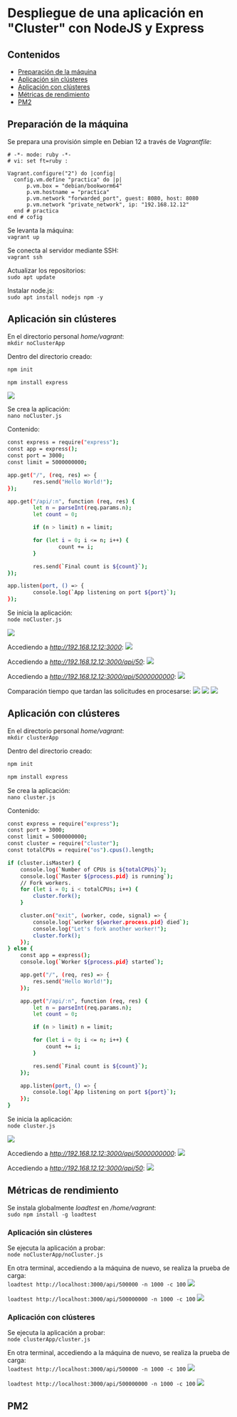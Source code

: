 # Despliegue de una aplicación en "Cluster" con NodeJS y Express

## Contenidos
- [Preparación de la máquina](#preparación-de-la-máquina)
- [Aplicación sin clústeres](#aplicación-sin-clústeres)
- [Aplicación con clústeres](#aplicación-con-clústeres)
- [Métricas de rendimiento](#métricas-de-rendimiento)
- [PM2](#pm2)

## Preparación de la máquina

Se prepara una provisión simple en Debian 12 a través de *Vagrantfile*:
```Vagrantfile
# -*- mode: ruby -*-
# vi: set ft=ruby :

Vagrant.configure("2") do |config|
  config.vm.define "practica" do |p|
      p.vm.box = "debian/bookworm64"
      p.vm.hostname = "practica"
      p.vm.network "forwarded_port", guest: 8080, host: 8080
      p.vm.network "private_network", ip: "192.168.12.12"
  end # practica
end # cofig
```

Se levanta la máquina:  
`vagrant up`

Se conecta al servidor mediante SSH:  
`vagrant ssh`

Actualizar los repositorios:  
`sudo apt update`

Instalar node.js:  
`sudo apt install nodejs npm -y`

## Aplicación sin clústeres

En el directorio personal *home/vagrant*:  
`mkdir noClusterApp`

Dentro del directorio creado:  
```bash
npm init

npm install express
```

<img src="./assets/1.png">

Se crea la aplicación:  
`nano noCluster.js`

Contenido:
```bash
const express = require("express");
const app = express();
const port = 3000;
const limit = 5000000000;

app.get("/", (req, res) => {
        res.send("Hello World!");
});

app.get("/api/:n", function (req, res) {
        let n = parseInt(req.params.n);
        let count = 0;

        if (n > limit) n = limit;

        for (let i = 0; i <= n; i++) {
                count += i;
        }

        res.send(`Final count is ${count}`);
});

app.listen(port, () => {
        console.log(`App listening on port ${port}`);
});
```

Se inicia la aplicación:  
`node noCluster.js`

<img src="./assets/2.png">

Accediendo a *http://192.168.12.12:3000*:
<img src="./assets/3.png">

Accediendo a *http://192.168.12.12:3000/api/50*:
<img src="./assets/4.png">

Accediendo a *http://192.168.12.12:3000/api/5000000000*:
<img src="./assets/5.png">

Comparación tiempo que tardan las solicitudes en procesarse:
<img src="./assets/6.png">
<img src="./assets/7.png">
<img src="./assets/8.png">

## Aplicación con clústeres

En el directorio personal *home/vagrant*:  
`mkdir clusterApp`

Dentro del directorio creado:  
```bash
npm init

npm install express
```

Se crea la aplicación:  
`nano cluster.js`

Contenido:
```bash
const express = require("express");
const port = 3000;
const limit = 5000000000;
const cluster = require("cluster");
const totalCPUs = require("os").cpus().length;

if (cluster.isMaster) {
    console.log(`Number of CPUs is ${totalCPUs}`);
    console.log(`Master ${process.pid} is running`);
    // Fork workers.
    for (let i = 0; i < totalCPUs; i++) {
        cluster.fork();
    }

    cluster.on("exit", (worker, code, signal) => {
        console.log(`worker ${worker.process.pid} died`);
        console.log("Let's fork another worker!");
        cluster.fork();
    });
} else {
    const app = express();
    console.log(`Worker ${process.pid} started`);

    app.get("/", (req, res) => {
        res.send("Hello World!");
    });

    app.get("/api/:n", function (req, res) {
        let n = parseInt(req.params.n);
        let count = 0;

        if (n > limit) n = limit;

        for (let i = 0; i <= n; i++) {
            count += i;
        }

        res.send(`Final count is ${count}`);
    });

    app.listen(port, () => {
        console.log(`App listening on port ${port}`);
    });
}
```

Se inicia la aplicación:  
`node cluster.js`

<img src="./assets/9.png">

Accediendo a *http://192.168.12.12:3000/api/5000000000*:
<img src="./assets/10.png">

Accediendo a *http://192.168.12.12:3000/api/50*:
<img src="./assets/11.png">

## Métricas de rendimiento

Se instala globalmente *loadtest* en */home/vagrant*:  
`sudo npm install -g loadtest`

### Aplicación sin clústeres

Se ejecuta la aplicación a probar:  
`node noClusterApp/noCluster.js`

En otra terminal, accediendo a la máquina de nuevo, se realiza la prueba de carga:  
`loadtest http://localhost:3000/api/500000 -n 1000 -c 100`
<img src="./assets/12.png">

`loadtest http://localhost:3000/api/500000000 -n 1000 -c 100`
<img src="./assets/13.png">

### Aplicación con clústeres

Se ejecuta la aplicación a probar:  
`node clusterApp/cluster.js`

En otra terminal, accediendo a la máquina de nuevo, se realiza la prueba de carga:  
`loadtest http://localhost:3000/api/500000 -n 1000 -c 100`
<img src="./assets/14.png">

`loadtest http://localhost:3000/api/500000000 -n 1000 -c 100`
<img src="./assets/15.png">

## PM2